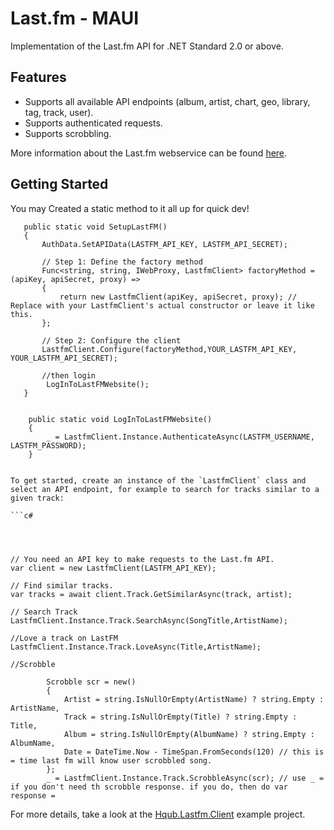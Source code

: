 Last.fm - MAUI
============

Implementation of the Last.fm API for .NET Standard 2.0 or above.

## Features

- Supports all available API endpoints (album, artist, chart, geo, library, tag, track, user).
- Supports authenticated requests.
- Supports scrobbling.

More information about the Last.fm webservice can be found [here](https://www.last.fm/api/intro).

## Getting Started
You may Created a static method to it all up for quick dev!

```
   public static void SetupLastFM()
   {
       AuthData.SetAPIData(LASTFM_API_KEY, LASTFM_API_SECRET);

       // Step 1: Define the factory method
       Func<string, string, IWebProxy, LastfmClient> factoryMethod = (apiKey, apiSecret, proxy) =>
       {
           return new LastfmClient(apiKey, apiSecret, proxy); // Replace with your LastfmClient's actual constructor or leave it like this.
       };

       // Step 2: Configure the client
       LastfmClient.Configure(factoryMethod,YOUR_LASTFM_API_KEY, YOUR_LASTFM_API_SECRET);

       //then login       
        LogInToLastFMWebsite();
   }

   
    public static void LogInToLastFMWebsite()
    {   
        _ = LastfmClient.Instance.AuthenticateAsync(LASTFM_USERNAME, LASTFM_PASSWORD);        
    }

```


```

To get started, create an instance of the `LastfmClient` class and select an API endpoint, for example to search for tracks similar to a given track:

```c#




// You need an API key to make requests to the Last.fm API.
var client = new LastfmClient(LASTFM_API_KEY);

// Find similar tracks.
var tracks = await client.Track.GetSimilarAsync(track, artist);

// Search Track
LastfmClient.Instance.Track.SearchAsync(SongTitle,ArtistName);

//Love a track on LastFM
LastfmClient.Instance.Track.LoveAsync(Title,ArtistName);

//Scrobble

        Scrobble scr = new()
        {
            Artist = string.IsNullOrEmpty(ArtistName) ? string.Empty : ArtistName,
            Track = string.IsNullOrEmpty(Title) ? string.Empty : Title,
            Album = string.IsNullOrEmpty(AlbumName) ? string.Empty : AlbumName,
            Date = DateTime.Now - TimeSpan.FromSeconds(120) // this is = time last fm will know user scrobbled song. 
        };
        _ = LastfmClient.Instance.Track.ScrobbleAsync(scr); // use _ = if you don't need th scrobble response. if you do, then do var response =
```

For more details, take a look at the [Hqub.Lastfm.Client](https://github.com/avatar29A/Last.fm/tree/master/src/Hqub.Lastfm.Client) example project.
